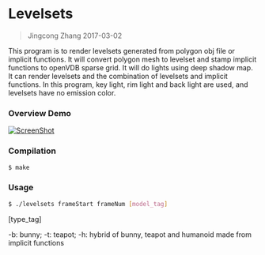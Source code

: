 # Levelsets

>Jingcong Zhang		2017-03-02

This program is to render levelsets generated from polygon obj file or implicit functions. 
It will convert polygon mesh to levelset and stamp implicit functions to openVDB sparse grid.
It will do lights using deep shadow map.
It can render levelsets and the combination of levelsets and implicit functions.
In this program, key light, rim light and back light are used, and levelsets have no emission color.

### Overview Demo
[![ScreenShot](https://cloud.githubusercontent.com/assets/16331066/24186444/aeba0226-0eae-11e7-89a4-0663cd07fd29.png)](https://vimeo.com/209519029)

### Compilation
```sh
$ make
```

### Usage
```sh
$ ./levelsets frameStart frameNum [model_tag]
```
[type_tag]

  -b: bunny; 
  -t: teapot; 
  -h: hybrid of bunny, teapot and humanoid made from implicit functions

